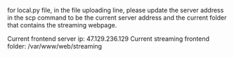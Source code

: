 for local.py file, in the file uploading line, please update the server address in the scp command to be the current server address and the current folder that contains the streaming webpage.

Current frontend server ip: 47.129.236.129
Current streaming frontend folder: /var/www/web/streaming
